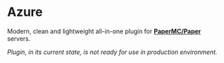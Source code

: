 # Azure
Modern, clean and lightweight all-in-one plugin for **[PaperMC/Paper](https://github.com/PaperMC/Paper)** servers.

*Plugin, in its current state, is not ready for use in production environment.*